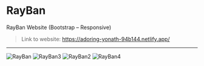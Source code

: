 # RayBan
RayBan Website (Bootstrap – Responsive)
> Link to website: https://adoring-yonath-94b144.netlify.app/
---
![RayBan](https://user-images.githubusercontent.com/64867705/137958901-f70c9fad-a835-4a83-848c-6c5f8e86bd80.JPG)
![RayBan3](https://user-images.githubusercontent.com/64867705/137959860-28bd78d6-9432-452c-b214-4aeea76bf0a2.JPG)
![RayBan2](https://user-images.githubusercontent.com/64867705/137959871-6be20a01-a3fa-4a1f-bd5f-bf08182dd270.JPG)
![RayBan4](https://user-images.githubusercontent.com/64867705/137959878-d66469a7-5686-4e5c-ab32-2647bfff3cc4.JPG)
